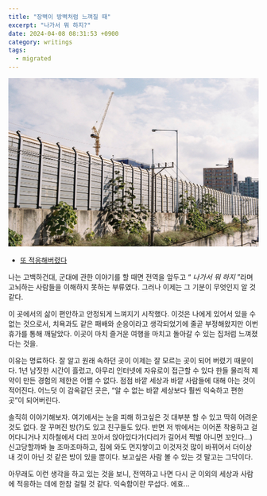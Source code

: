 ```yaml
---
title: "장벽이 방벽처럼 느껴질 때"
excerpt: "나가서 뭐 하지?"
date: 2024-04-08 08:31:53 +0900
category: writings
tags:
  - migrated
---
```


![](/assets/images/6dGcwAS.jpg)

- [또 적응해버렸다](/writings/2024-03-15-또-적응해버렸다)
  
나는 고백하건대, 군대에 관한 이야기를 할 때면 전역을 앞두고 “ _나가서 뭐 하지_ ”라며 고뇌하는 사람들을 이해하지 못하는 부류였다. 그러나 이제는 그 기분이 무엇인지 알 것 같다.  
  
이 곳에서의 삶이 편안하고 안정되게 느껴지기 시작했다. 이것은 나에게 있어서 있을 수 없는 것으로서, 치욕과도 같은 패배와 순응이라고 생각되었기에 줄곧 부정해왔지만 이번 휴가를 통해 깨달았다. 이곳이 마치 즐거운 여행을 마치고 돌아갈 수 있는 집처럼 느껴졌다는 것을.   
  
이유는 명료하다. 잘 알고 원래 속하던 곳이 이제는 잘 모르는 곳이 되어 버렸기 때문이다. 1년 남짓한 시간이 흘렀고, 아무리 인터넷에 자유로이 접근할 수 있다 한들 물리적 제약이 만든 경험의 제한은 어쩔 수 없다. 점점 바깥 세상과 바깥 사람들에 대해 아는 것이 적어진다. 어느덧 이 감옥같던 곳은, “알 수 없는 바깥 세상보다 훨씬 익숙하고 편한 곳”이 되어버린다.   
  
솔직히 이야기해보자. 여기에서는 눈을 피해 하고싶은 것 대부분 할 수 있고 딱히 어려운 것도 없다. 잘 꾸며진 방(?)도 있고 친구들도 있다. 반면 저 밖에서는 이어폰 착용하고 걸어다니거나 지하철에서 다리 꼬아서 앉아있다가(다리가 길어서 쩍벌 아니면 꼬인다...) 신고당할까봐 늘 조마조마하고, 집에 와도 먼지쌓이고 이것저것 많이 바뀌어서 더이상 내 것이 아닌 것 같은 방이 있을 뿐이다. 보고싶은 사람 볼 수 있는 것 말고는 그닥이다.  
  
아무래도 이런 생각을 하고 있는 것을 보니, 전역하고 나면 다시 군 이외의 세상과 사람에 적응하는 데에 한참 걸릴 것 같다. 익숙함이란 무섭다. 에효...